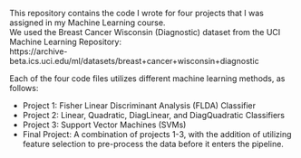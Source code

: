 <p>This repository contains the code I wrote for four projects that I was assigned in my Machine Learning course.<br>
We used the Breast Cancer Wisconsin (Diagnostic) dataset from the UCI Machine Learning Repository:<br> 
   https://archive-beta.ics.uci.edu/ml/datasets/breast+cancer+wisconsin+diagnostic<p>
   
<p>Each of the four code files utilizes different machine learning methods, as follows:<br>
<ul>
   <li>Project 1: Fisher Linear Discriminant Analysis (FLDA) Classifier</li>
   <li>Project 2: Linear, Quadratic, DiagLinear, and DiagQuadratic Classifiers</li>
   <li>Project 3: Support Vector Machines (SVMs)</li>
   <li>Final Project: A combination of projects 1-3, with the addition of utilizing feature selection to pre-process the data before it enters the pipeline.</li>
</ul>
